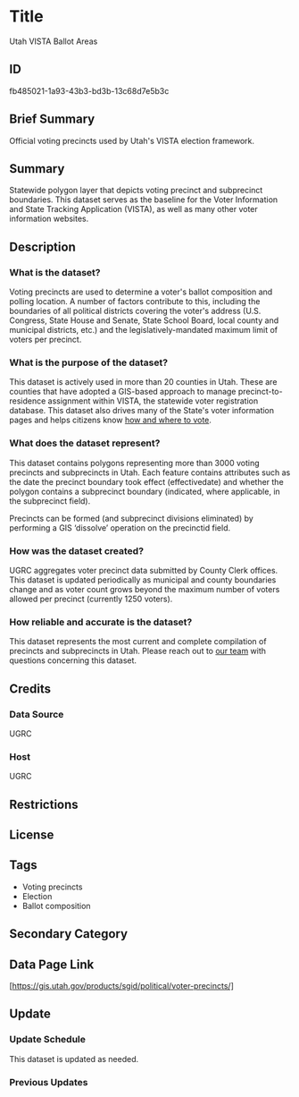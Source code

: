 # Title

Utah VISTA Ballot Areas

## ID

fb485021-1a93-43b3-bd3b-13c68d7e5b3c

## Brief Summary

Official voting precincts used by Utah's VISTA election framework.

## Summary

Statewide polygon layer that depicts voting precinct and subprecinct boundaries. This dataset serves as the baseline for the Voter Information and State Tracking Application (VISTA), as well as many other voter information websites.

## Description

### What is the dataset?

Voting precincts are used to determine a voter's ballot composition and polling location. A number of factors contribute to this, including the boundaries of all political districts covering the voter's address (U.S. Congress, State House and Senate, State School Board, local county and municipal districts, etc.) and the legislatively-mandated maximum limit of voters per precinct.

### What is the purpose of the dataset?

This dataset is actively used in more than 20 counties in Utah. These are counties that have adopted a GIS-based approach to manage precinct-to-residence assignment within VISTA, the statewide voter registration database. This dataset also drives many of the State's voter information pages and helps citizens know [how and where to vote](https://votesearch.utah.gov/voter-search/search/search-by-address/how-and-where-can-i-vote).

### What does the dataset represent?

This dataset contains polygons representing more than 3000 voting precincts and subprecincts in Utah. Each feature contains attributes such as the date the precinct boundary took effect (effectivedate) and whether the polygon contains a subprecinct boundary (indicated, where applicable, in the subprecinct field).

<!--- This next paragraph is from the original metadata. I haven't seen other data pages explain GIS operations for a dataset in this way, is this something we generally like to include? -->

Precincts can be formed (and subprecinct divisions eliminated) by performing a GIS ‘dissolve’ operation on the precinctid field.

### How was the dataset created?

UGRC aggregates voter precinct data submitted by County Clerk offices. This dataset is updated periodically as municipal and county boundaries change and as voter count grows beyond the maximum number of voters allowed per precinct (currently 1250 voters).

### How reliable and accurate is the dataset?

This dataset represents the most current and complete compilation of precincts and subprecincts in Utah. Please reach out to [our team](https://gis.utah.gov/contact/) with questions concerning this dataset.

## Credits

### Data Source

UGRC

### Host

UGRC

## Restrictions

## License

## Tags

- Voting precincts
- Election
- Ballot composition

## Secondary Category

## Data Page Link

[https://gis.utah.gov/products/sgid/political/voter-precincts/]

## Update

### Update Schedule

This dataset is updated as needed.

### Previous Updates
